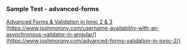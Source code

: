 ### Sample Test - advanced-forms

[Advanced Forms & Validation in Ionic 2 & 3](https://www.joshmorony.com/advanced-forms-validation-in-ionic-2/) 
[https://www.joshmorony.com/username-availability-with-an-asynchronous-validator-in-angular/](https://www.joshmorony.com/advanced-forms-validation-in-ionic-2/) 



